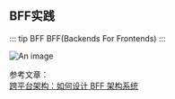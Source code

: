 ## BFF实践

::: tip BFF
BFF(Backends For Frontends)
:::


![An image](~@/tools/BFF.png)

参考文章：<br />
<a href="https://www.jianshu.com/p/bfc652baccf7" target="_blank">跨平台架构：如何设计 BFF 架构系统</a><br />
